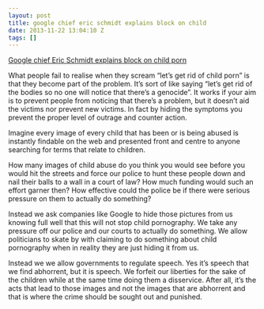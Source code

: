 ```yaml
---
layout: post
title: google chief eric schmidt explains block on child
date: 2013-11-22 13:04:10 Z
tags: []
---
```

[Google chief Eric Schmidt explains block on child porn](http://www.dailymail.co.uk/news/article-2509044/Google-chief-Eric-Schmidt-explains-block-child-porn.html)

What people fail to realise when they scream “let’s get rid of child porn” is that they become part of the problem. It’s sort of like saying “let’s get rid of the bodies so no one will notice that there’s a genocide”. It works if your aim is to prevent people from noticing that there’s a problem, but it doesn’t aid the victims nor prevent new victims. In fact by hiding the symptoms you prevent the proper level of outrage and counter action.

Imagine every image of every child that has been or is being abused is instantly findable on the web and presented front and centre to anyone searching for terms that relate to children.

How many images of child abuse do you think you would see before you would hit the streets and force our police to hunt these people down and nail their balls to a wall in a court of law? How much funding would such an effort garner then? How effective could the police be if there were serious pressure on them to actually do something?

Instead we ask companies like Google to hide those pictures from us knowing full well that this will not stop child pornography. We take any pressure off our police and our courts to actually do something. We allow politicians to skate by with claiming to do something about child pornography when in reality they are just hiding it from us.

Instead we we allow governments to regulate speech. Yes it’s speech that we find abhorrent, but it is speech. We forfeit our liberties for the sake of the children while at the same time doing them a disservice. After all, it’s the acts that lead to those images and not the images that are abhorrent and that is where the crime should be sought out and punished.
